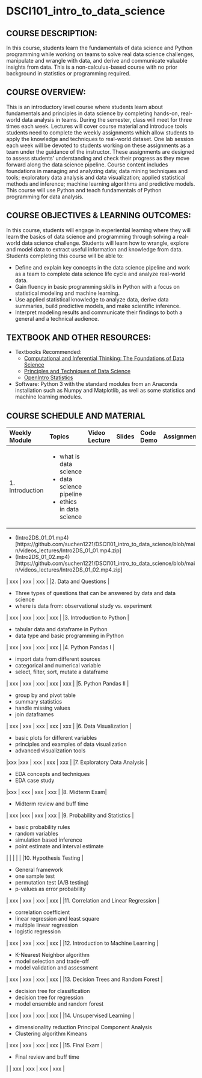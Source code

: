 # DSCI101_intro_to_data_science

## COURSE DESCRIPTION:
In this course, students learn the fundamentals of data science and Python programming while working on teams to solve real data science challenges, manipulate and wrangle with data, and derive and communicate valuable insights from data. This is a non-calculus-based course with no prior background in statistics or programming required.

## COURSE OVERVIEW:
This is an introductory level course where students learn about fundamentals and principles in data science by completing hands-on, real-world data analysis in teams. During the semester, class will meet for three times each week. Lectures will cover course material and introduce tools students need to complete the weekly assignments which allow students to apply the knowledge and techniques to real-world dataset. One lab session each week will be devoted to students working on these assignments as a team under the guidance of the instructor. These assignments are designed to assess students’ understanding and check their progress as they move forward along the data science pipeline. Course content includes foundations in managing and analyzing data; data mining techniques and tools; exploratory data analysis and data visualization; applied statistical methods and inference; machine learning algorithms and predictive models. This course will use Python and teach fundamentals of Python programming for data analysis. 

## COURSE OBJECTIVES & LEARNING OUTCOMES:
In this course, students will engage in experiential learning where they will learn the basics of data science and programming through solving a real-world data science challenge. Students will learn how to wrangle, explore and model data to extract useful information and knowledge from data. Students completing this course will be able to:
- Define and explain key concepts in the data science pipeline and work as a team to complete data science life cycle and analyze real-world data.
- Gain fluency in basic programming skills in Python with a focus on statistical modeling and machine learning.
- Use applied statistical knowledge to analyze data, derive data summaries, build predictive models, and make scientific inference.
- Interpret modeling results and communicate their findings to both a general and a technical audience.

## TEXTBOOK AND OTHER RESOURCES:
- Textbooks Recommended:
  - [Computational and Inferential Thinking: The Foundations of Data Science](https://inferentialthinking.com/chapters/intro)
  - [Principles and Techniques of Data Science](https://learningds.org/intro)
  - [OpenIntro Statistics](https://www.openintro.org/book/os/)
- Software: Python 3 with the standard modules from an Anaconda installation such as Numpy and Matplotlib, as well as some statistics and machine learning modules.

## COURSE SCHEDULE AND MATERIAL

| Weekly Module | Topics | Video Lecture | Slides | Code Demo | Assignment |
|:----------|:------------------------------|:----------|:----------|:----------|:----------|
|1. Introduction  | <ul><li> what is data science</li> <li>data science pipeline</li> <li>ethics in data science </li></ul> | 
<ul><li>(Intro2DS_01_01.mp4)[https://github.com/suchen1221/DSCI101_intro_to_data_science/blob/main/videos_lectures/Intro2DS_01_01.mp4.zip]
  </li> <li>(Intro2DS_01_02.mp4)[https://github.com/suchen1221/DSCI101_intro_to_data_science/blob/main/videos_lectures/Intro2DS_01_02.mp4.zip]</li></ul> | xxx | xxx | xxx |
|2. Data and Questions  | <ul><li>Three types of questions that can be answered by data and data science</li> <li>where is data from: observational study vs. experiment</li></ul> | xxx | xxx | xxx | xxx |
|3. Introduction to Python | <ul><li>tabular data and dataframe in Python</li> <li>data type and basic programming in Python</li></ul> | xxx | xxx | xxx | xxx |
|4. Python Pandas I | <ul><li>import data from different sources</li> <li>categorical and numerical variable</li> <li>select, filter, sort, mutate a dataframe</li></ul> | xxx | xxx | xxx | xxx | xxx |
|5. Python Pandas II | <ul><li>group by and pivot table</li> <li>summary statistics</li> <li>handle missing values</li> <li>join dataframes</li></ul> | xxx | xxx | xxx | xxx | xxx |
|6. Data Visualization | <ul><li>basic plots for different variables</li> <li>principles and examples of data visualization</li> <li>advanced visualization tools</li></ul> |xxx |xxx | xxx | xxx | xxx |
|7. Exploratory Data Analysis | <ul><li>EDA concepts and techniques</li> <li>EDA case study</li></ul> |xxx | xxx | xxx | xxx |
|8. Midterm Exam| <ul><li> Midterm review and buff time </li></ul> | xxx |xxx | xxx | xxx |
|9. Probability and Statistics | <ul><li> basic probability rules</li> <li> random variables</li> <li>simulation based inference</li> <li>point estimate and interval estimate</li></ul> |  |  |  |  |
|10. Hypothesis Testing | <ul><li> General framework</li> <li>one sample test</li> <li>permutation test (A/B testing)</li> <li> p-values as error probability</li></ul> | xxx | xxx | xxx | xxx |
|11. Correlation and Linear Regression | <ul><li>correlation coefficient</li> <li>linear regression and least square</li> <li>multiple linear regression</li> <li>logistic regression</li></ul>| xxx | xxx | xxx | xxx |
|12. Introduction to Machine Learning | <ul><li>K-Nearest Neighbor algorithm</li> <li>model selection and trade-off</li> <li>model validation and assessment</li></ul> | xxx | xxx | xxx | xxx |
|13. Decision Trees and Random Forest |  <ul><li>decision tree for classification </li> <li>decision tree for regression </li> <li> model ensemble and random forest </li></ul> | xxx | xxx | xxx | xxx |
|14. Unsupervised Learning |  <ul><li>dimensionality reduction Principal Component Analysis </li> <li> Clustering algorithm Kmeans</li></ul> | xxx | xxx | xxx | xxx |
|15. Final Exam | <ul><li> Final review and buff time </li></ul> | | xxx | xxx | xxx | xxx |
